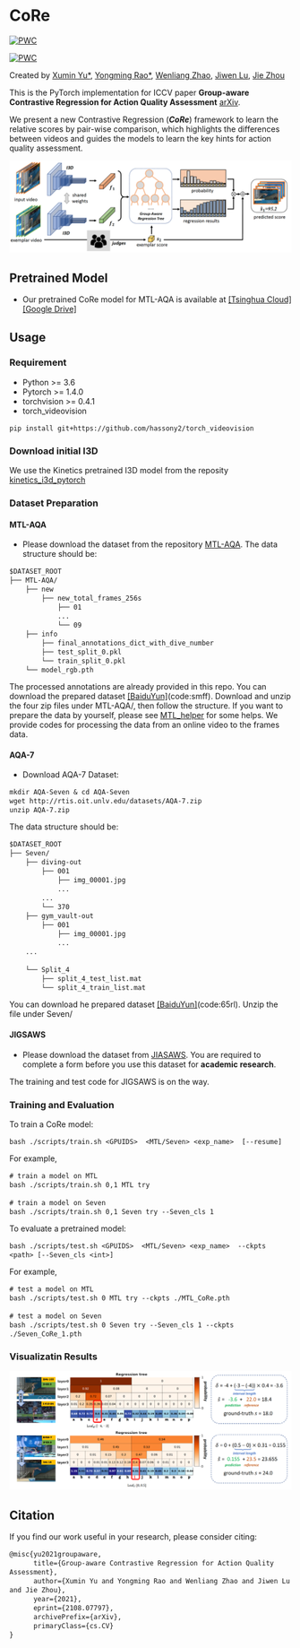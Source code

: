 CoRe
===

[![PWC](https://img.shields.io/endpoint.svg?url=https://paperswithcode.com/badge/group-aware-contrastive-regression-for-action/action-quality-assessment-on-aqa-7)](https://paperswithcode.com/sota/action-quality-assessment-on-aqa-7?p=group-aware-contrastive-regression-for-action)

[![PWC](https://img.shields.io/endpoint.svg?url=https://paperswithcode.com/badge/group-aware-contrastive-regression-for-action/action-quality-assessment-on-mtl-aqa)](https://paperswithcode.com/sota/action-quality-assessment-on-mtl-aqa?p=group-aware-contrastive-regression-for-action)


Created by [Xumin Yu\*](https://yuxumin.github.io/), [Yongming Rao\*](https://raoyongming.github.io/), [Wenliang Zhao](https://wl-zhao.github.io/), [Jiwen Lu](https://scholar.google.com/citations?user=TN8uDQoAAAAJ&hl=en&authuser=1), [Jie Zhou](https://scholar.google.com/citations?user=6a79aPwAAAAJ&hl=en&authuser=1)

This is the PyTorch implementation for ICCV paper __Group-aware Contrastive Regression for Action Quality Assessment__ [arXiv](https://arxiv.org/abs/2108.07797).

We present a new Contrastive Regression (*__CoRe__*) framework to learn the relative scores by pair-wise comparison, which highlights the differences between videos and guides the models to learn the key hints for action quality assessment.

![intro](fig/CoRe_pipeline.png)


## Pretrained Model
- Our pretrained CoRe model for MTL-AQA is available at [[Tsinghua Cloud]](https://cloud.tsinghua.edu.cn/f/2dc6e1febc0e49fdb711/?dl=1) [[Google Drive]](https://drive.google.com/file/d/13e5FmVESs77J4__AMphEz_twB-XZHZ5E/view?usp=sharing)

## Usage

### Requirement
- Python >= 3.6
- Pytorch >= 1.4.0
- torchvision >= 0.4.1
- torch_videovision
```
pip install git+https://github.com/hassony2/torch_videovision
```


### Download initial I3D 
We use the Kinetics pretrained I3D model from the reposity [kinetics_i3d_pytorch](https://github.com/hassony2/kinetics_i3d_pytorch/blob/master/model/model_rgb.pth)

### Dataset Preparation

#### MTL-AQA
- Please download the dataset from the repository [MTL-AQA](https://github.com/ParitoshParmar/MTL-AQA).
The data structure should be:
```
$DATASET_ROOT
├── MTL-AQA/
    ├── new
        ├── new_total_frames_256s
            ├── 01
            ...
            └── 09
    ├── info
        ├── final_annotations_dict_with_dive_number
        ├── test_split_0.pkl
        └── train_split_0.pkl
    └── model_rgb.pth
```

The processed annotations are already provided in this repo. You can download the prepared dataset [[BaiduYun]](https://pan.baidu.com/s/1ZUHyvYFia0cJtPp7pTfAbg)(code:smff). Download and unzip the four zip files under MTL-AQA/, then follow the structure. If you want to prepare the data by yourself, please see [MTL_helper](./DATASET.md) for some helps. We provide codes for processing the data from an online video to the frames data.

#### AQA-7
- Download AQA-7 Dataset:
```
mkdir AQA-Seven & cd AQA-Seven
wget http://rtis.oit.unlv.edu/datasets/AQA-7.zip
unzip AQA-7.zip
```

The data structure should be:
```
$DATASET_ROOT
├── Seven/
    ├── diving-out
        ├── 001
            ├── img_00001.jpg
            ...
        ...
        └── 370
    ├── gym_vault-out
        ├── 001
            ├── img_00001.jpg
            ...
    ...

    └── Split_4
        ├── split_4_test_list.mat
        └── split_4_train_list.mat
```
You can download he prepared dataset [[BaiduYun]](https://pan.baidu.com/s/1mcXo6g1XXhm9f0qL5lsNNw)(code:65rl). Unzip the file under Seven/

#### JIGSAWS
- Please download the dataset from [JIASAWS](https://cs.jhu.edu/~los/jigsaws/info.php). You are required to complete a form before you use this dataset for __academic research__.

The training and test code for JIGSAWS is on the way.


### Training and Evaluation
To train a CoRe model:
```
bash ./scripts/train.sh <GPUIDS>  <MTL/Seven> <exp_name>  [--resume] 
```

For example,
```
# train a model on MTL
bash ./scripts/train.sh 0,1 MTL try 

# train a model on Seven
bash ./scripts/train.sh 0,1 Seven try --Seven_cls 1
```

To evaluate a pretrained model:
```
bash ./scripts/test.sh <GPUIDS>  <MTL/Seven> <exp_name>  --ckpts <path> [--Seven_cls <int>]
```
For example,
```
# test a model on MTL
bash ./scripts/test.sh 0 MTL try --ckpts ./MTL_CoRe.pth

# test a model on Seven
bash ./scripts/test.sh 0 Seven try --Seven_cls 1 --ckpts ./Seven_CoRe_1.pth
```


### Visualizatin Results
![vis](fig/CoRe_vis.png)

## Citation
If you find our work useful in your research, please consider citing:
```
@misc{yu2021groupaware,
      title={Group-aware Contrastive Regression for Action Quality Assessment}, 
      author={Xumin Yu and Yongming Rao and Wenliang Zhao and Jiwen Lu and Jie Zhou},
      year={2021},
      eprint={2108.07797},
      archivePrefix={arXiv},
      primaryClass={cs.CV}
}
```

